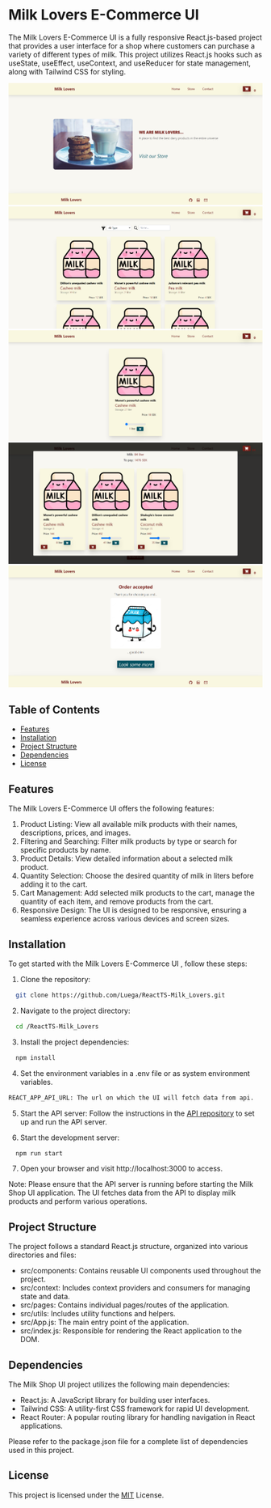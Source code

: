 # Milk Lovers E-Commerce UI

The Milk Lovers E-Commerce UI is a fully responsive React.js-based project that provides a user interface for a shop where customers can purchase a variety of different types of milk. This project utilizes React.js hooks such as useState, useEffect, useContext, and useReducer for state management, along with Tailwind CSS for styling.

![My Image](screenshot/screenshot1.png)
![My Image](screenshot/screenshot2.png)
![My Image](screenshot/screenshot3.png)
![My Image](screenshot/screenshot4.png)
![My Image](screenshot/screenshot5.png)

## Table of Contents

- [Features](#Features)
- [Installation](#Installation)
- [Project Structure](#ProjectStructure)
- [Dependencies](#Dependencies)
- [License](#license)

## Features

The Milk Lovers E-Commerce UI offers the following features:

1. Product Listing: View all available milk products with their names, descriptions, prices, and images.
2. Filtering and Searching: Filter milk products by type or search for specific products by name.
3. Product Details: View detailed information about a selected milk product.
4. Quantity Selection: Choose the desired quantity of milk in liters before adding it to the cart.
5. Cart Management: Add selected milk products to the cart, manage the quantity of each item, and remove products from the cart.
6. Responsive Design: The UI is designed to be responsive, ensuring a seamless experience across various devices and screen sizes.

## Installation

To get started with the Milk Lovers E-Commerce UI , follow these steps:

1. Clone the repository:

```bash
  git clone https://github.com/Luega/ReactTS-Milk_Lovers.git
```

2. Navigate to the project directory:

```bash
  cd /ReactTS-Milk_Lovers
```

3. Install the project dependencies:

```bash
  npm install
```

4. Set the environment variables in a .env file or as system environment variables.

```bash
REACT_APP_API_URL: The url on which the UI will fetch data from api.
```

5. Start the API server: Follow the instructions in the [API repository](https://github.com/Luega/ExpressTS-Milk_Lovers.git) to set up and run the API server.

6. Start the development server:

```bash
  npm run start
```

7. Open your browser and visit http://localhost:3000 to access.

Note: Please ensure that the API server is running before starting the Milk Shop UI application. The UI fetches data from the API to display milk products and perform various operations.

## Project Structure

The project follows a standard React.js structure, organized into various directories and files:

- src/components: Contains reusable UI components used throughout the project.
- src/context: Includes context providers and consumers for managing state and data.
- src/pages: Contains individual pages/routes of the application.
- src/utils: Includes utility functions and helpers.
- src/App.js: The main entry point of the application.
- src/index.js: Responsible for rendering the React application to the DOM.

## Dependencies

The Milk Shop UI project utilizes the following main dependencies:

- React.js: A JavaScript library for building user interfaces.
- Tailwind CSS: A utility-first CSS framework for rapid UI development.
- React Router: A popular routing library for handling navigation in React applications.

Please refer to the package.json file for a complete list of dependencies used in this project.

## License

This project is licensed under the [MIT](https://choosealicense.com/licenses/mit/) License.
